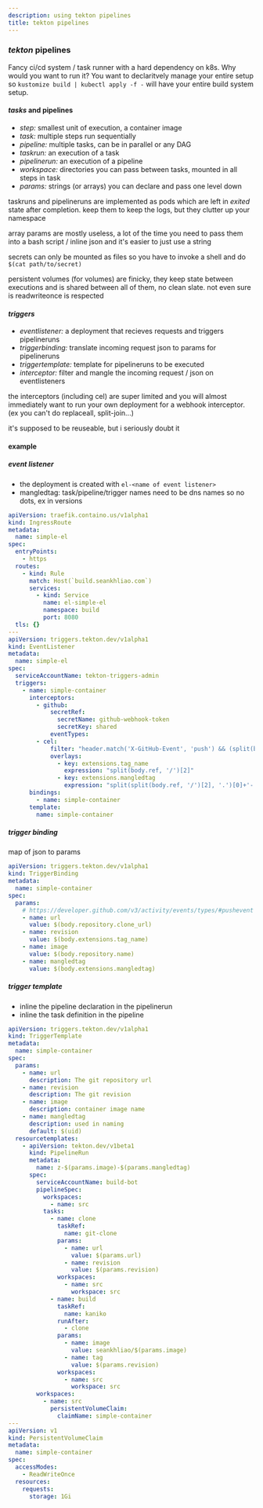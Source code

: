 ```yaml
---
description: using tekton pipelines
title: tekton pipelines
---
```


### _tekton_ pipelines

Fancy ci/cd system / task runner with a hard dependency on k8s.
Why would you want to run it?
You want to declaritvely manage your entire setup so
`kustomize build | kubectl apply -f -` will have your entire build system setup.

#### _tasks_ and pipelines

- _step:_ smallest unit of execution, a container image
- _task:_ multiple steps run sequentially
- _pipeline:_ multiple tasks, can be in parallel or any DAG
- _taskrun:_ an execution of a task
- _pipelinerun:_ an execution of a pipeline
- _workspace:_ directories you can pass between tasks, mounted in all steps in task
- _params:_ strings (or arrays) you can declare and pass one level down

taskruns and pipelineruns are implemented as pods
which are left in _exited_ state after completion.
keep them to keep the logs, but they clutter up your namespace

array params are mostly useless,
a lot of the time you need to pass them into a bash script / inline json
and it's easier to just use a string

secrets can only be mounted as files so you have to invoke a shell and do `$(cat path/to/secret)`

persistent volumes (for volumes) are finicky,
they keep state between executions
and is shared between all of them, no clean slate.
not even sure is readwriteonce is respected

#### _triggers_

- _eventlistener:_ a deployment that recieves requests and triggers pipelineruns
- _triggerbinding:_ translate incoming request json to params for pipelineruns
- _triggertemplate:_ template for pipelineruns to be executed
- _interceptor:_ filter and mangle the incoming request / json on eventlisteners

the interceptors (including cel) are super limited
and you will almost immediately want to run your own deployment
for a webhook interceptor. (ex you can't do replaceall, split-join...)

it's supposed to be reuseable, but i seriously doubt it

#### example

##### _event_ listener

- the deployment is created with `el-<name of event listener>`
- mangledtag: task/pipeline/trigger names need to be dns names so no dots, ex in versions

```yaml
apiVersion: traefik.containo.us/v1alpha1
kind: IngressRoute
metadata:
  name: simple-el
spec:
  entryPoints:
    - https
  routes:
    - kind: Rule
      match: Host(`build.seankhliao.com`)
      services:
        - kind: Service
          name: el-simple-el
          namespace: build
          port: 8080
  tls: {}
---
apiVersion: triggers.tekton.dev/v1alpha1
kind: EventListener
metadata:
  name: simple-el
spec:
  serviceAccountName: tekton-triggers-admin
  triggers:
    - name: simple-container
      interceptors:
        - github:
            secretRef:
              secretName: github-webhook-token
              secretKey: shared
            eventTypes:
        - cel:
            filter: "header.match('X-GitHub-Event', 'push') && (split(body.ref, '/')[1] == 'tags') && (body.repository.name in ['calproxy', 'goproxy', 'http-server', 'statslogger', 'vanity', 'webstyle'])"
            overlays:
              - key: extensions.tag_name
                expression: "split(body.ref, '/')[2]"
              - key: extensions.mangledtag
                expression: "split(split(body.ref, '/')[2], '.')[0]+'-'+split(split(body.ref, '/')[2], '.')[1]+'-'+split(split(body.ref, '/')[2], '.')[2]"
      bindings:
        - name: simple-container
      template:
        name: simple-container
```

##### _trigger_ binding

map of json to params

```yaml
apiVersion: triggers.tekton.dev/v1alpha1
kind: TriggerBinding
metadata:
  name: simple-container
spec:
  params:
    # https://developer.github.com/v3/activity/events/types/#pushevent
    - name: url
      value: $(body.repository.clone_url)
    - name: revision
      value: $(body.extensions.tag_name)
    - name: image
      value: $(body.repository.name)
    - name: mangledtag
      value: $(body.extensions.mangledtag)
```

##### _trigger_ template

- inline the pipeline declaration in the pipelinerun
- inline the task definition in the pipeline

```yaml
apiVersion: triggers.tekton.dev/v1alpha1
kind: TriggerTemplate
metadata:
  name: simple-container
spec:
  params:
    - name: url
      description: The git repository url
    - name: revision
      description: The git revision
    - name: image
      description: container image name
    - name: mangledtag
      description: used in naming
      default: $(uid)
  resourcetemplates:
    - apiVersion: tekton.dev/v1beta1
      kind: PipelineRun
      metadata:
        name: z-$(params.image)-$(params.mangledtag)
      spec:
        serviceAccountName: build-bot
        pipelineSpec:
          workspaces:
            - name: src
          tasks:
            - name: clone
              taskRef:
                name: git-clone
              params:
                - name: url
                  value: $(params.url)
                - name: revision
                  value: $(params.revision)
              workspaces:
                - name: src
                  workspace: src
            - name: build
              taskRef:
                name: kaniko
              runAfter:
                - clone
              params:
                - name: image
                  value: seankhliao/$(params.image)
                - name: tag
                  value: $(params.revision)
              workspaces:
                - name: src
                  workspace: src
        workspaces:
          - name: src
            persistentVolumeClaim:
              claimName: simple-container
---
apiVersion: v1
kind: PersistentVolumeClaim
metadata:
  name: simple-container
spec:
  accessModes:
    - ReadWriteOnce
  resources:
    requests:
      storage: 1Gi
```
